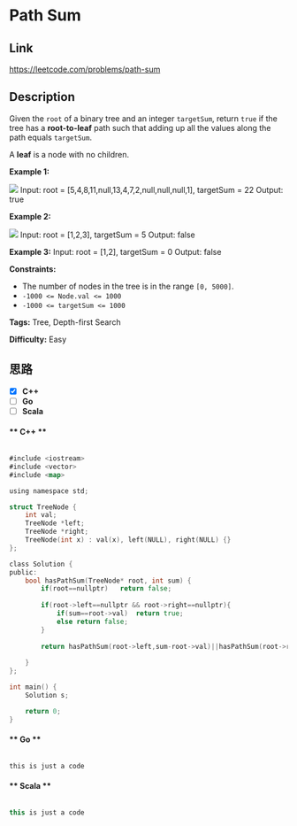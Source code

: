 


# Path Sum

## Link

https://leetcode.com/problems/path-sum


## Description

Given the `root` of a binary tree and an integer `targetSum`, return `true` if
the tree has a **root-to-leaf** path such that adding up all the values along
the path equals `targetSum`.

A **leaf** is a node with no children.



**Example 1:**

![](https://assets.leetcode.com/uploads/2021/01/18/pathsum1.jpg)
            Input: root = [5,4,8,11,null,13,4,7,2,null,null,null,1], targetSum = 22    Output: true    

**Example 2:**

![](https://assets.leetcode.com/uploads/2021/01/18/pathsum2.jpg)
            Input: root = [1,2,3], targetSum = 5    Output: false    

**Example 3:**
            Input: root = [1,2], targetSum = 0    Output: false    



**Constraints:**

  * The number of nodes in the tree is in the range `[0, 5000]`.
  * `-1000 <= Node.val <= 1000`
  * `-1000 <= targetSum <= 1000`


**Tags:** Tree, Depth-first Search

**Difficulty:** Easy

## 思路

[title]: https://leetcode.com/problems/path-sum


- [X] **C++**
- [ ] **Go**
- [ ] **Scala**

<!-- tabs:start -->

#### ** C++ **

``` go

#include <iostream>
#include <vector>
#include <map>

using namespace std;

struct TreeNode {
    int val;
    TreeNode *left;
    TreeNode *right;
    TreeNode(int x) : val(x), left(NULL), right(NULL) {}
};

class Solution {
public:
    bool hasPathSum(TreeNode* root, int sum) {
        if(root==nullptr)   return false;
        
        if(root->left==nullptr && root->right==nullptr){
            if(sum==root->val)  return true;
            else return false;
        }
        
        return hasPathSum(root->left,sum-root->val)||hasPathSum(root->right,sum-root->val);
        
    }
};

int main() {
    Solution s;

    return 0;
}


```

#### ** Go **

``` go

this is just a code

```

#### ** Scala **

``` scala

this is just a code

```

<!-- tabs:end -->
